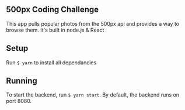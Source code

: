 ## 500px Coding Challenge
This app pulls popular photos from the 500px api and provides a way to browse them.
It's built in node.js & React

## Setup
Run `$ yarn` to install all dependancies

## Running
To start the backend, run `$ yarn start`. By default, the backend runs on port 8080.